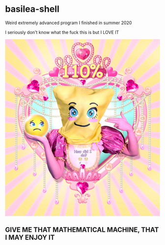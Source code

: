 # basilea-shell
Weird extremely advanced program I finished in summer 2020

I seriously don't know what the fuck this is but I LOVE IT

![](https://raw.githubusercontent.com/Theophylactus/basilea-shell/main/Feed-me.jpg)
## GIVE ME THAT MATHEMATICAL MACHINE, THAT I MAY ENJOY IT
